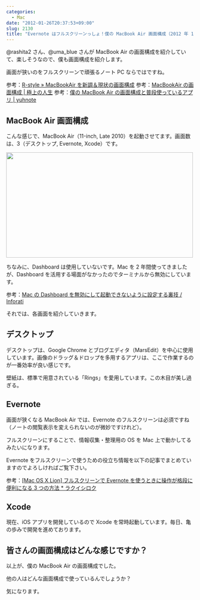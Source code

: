 ```yaml
---
categories:
  - Mac
date: "2012-01-26T20:37:53+09:00"
slug: 2130
title: "Evernote はフルスクリーンっしょ！僕の MacBook Air 画面構成（2012 年 1 月）を紹介します"
---
```


@rashita2 さん、@uma_blue さんが MacBook Air の画面構成を紹介していて、楽しそうなので、僕も画面構成を紹介します。

画面が狭いのをフルスクリーンで頑張るノート PC ならではですね。

参考：[R-style » MacBookAir を新調＆現状の画面構成](http://rashita.net/blog/?p=7293)
参考：[MacBookAir の画面構成 | 極上の人生](http://kawairi.jp/weblog/vita/201201254534)
参考：[僕の MacBook Air の画面構成と普段使っているアプリ | yuhnote](http://yuhnote.com/2012/01/27/macbook_air-spaces-apps/)

## MacBook Air 画面構成

こんな感じで、MacBook Air（11-inch, Late 2010）を起動させてます。画面数は、3（デスクトップ, Evernote, Xcode）です。

<img alt="" src="/images/2012/01/2130_1.png" width="500" height="281">

ちなみに、Dashboard は使用していないです。Mac を 2 年間使ってきましたが、Dashboard を活用する場面がなかったのでターミナルから無効にしています。

参考：[Mac の Dashboard を無効にして起動できないように設定する裏技 / Inforati](http://inforati.jp/apple/mac-tips-techniques/system-hints/how-to-disable-the-macos-dashboard-widgets.html)

それでは、各画面を紹介していきます。

## デスクトップ

デスクトップは、Google Chrome とブログエディタ（MarsEdit）を中心に使用しています。画像のドラッグ＆ドロップを多用するアプリは、ここで作業するのが一番効率が良い感じです。

壁紙は、標準で用意されている「Rings」を愛用しています。この木目が美し過ぎる。

<app id="402376225" title="MarsEdit 3.4.2（￥3,450）" src="http://a4.mzstatic.com/us/r1000/095/Purple/1c/4e/d9/mzi.gfwebzum.100x100-75.png">

## Evernote

<app id="406056744" title="Evernote 3.0.5（無料）" src="http://a2.mzstatic.com/us/r1000/110/Purple/d0/a4/4d/mzi.ziwoleis.100x100-75.png">

画面が狭くなる MacBook Air では、Evernote のフルスクリーンは必須ですね（ノートの閲覧表示を変えられないのが微妙ですけれど）。

フルスクリーンにすることで、情報収集・整理用の OS を Mac 上で動かしてるみたいになります。

Evernote をフルスクリーンで使うための役立ち情報を以下の記事でまとめていますのでよろしければご覧下さい。

参考：[[Mac OS X Lion] フルスクリーンで Evernote を使うときに操作が格段に便利になる 3 つの方法 \* ラクイシロク](http://rakuishi.com/archives/1348/)

## Xcode

<app id="448457090" title="Xcode 4.2.1（無料）" src="http://a2.mzstatic.com/us/r1000/069/Purple/ec/12/8f/mzi.uvaskrmv.100x100-75.png">

現在、iOS アプリを開発しているので Xcode を常時起動しています。毎日、亀の歩みで開発を進めております。

## 皆さんの画面構成はどんな感じですか？

以上が、僕の MacBook Air の画面構成でした。

他の人はどんな画面構成で使っているんでしょうか？

気になります。
